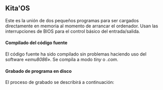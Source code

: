 Kita'OS
-------

Este es la unión de dos pequeños programas para ser cargados directamente en memoria al momento de arrancar el ordenador.
Usan las interrupciones de BIOS para el control básico del entrada/salida.

#### Compilado del código fuente
El código fuente ha sido compilado sin problemas haciendo uso del software *«emu8086»*. Se compila a modo *tiny* o *.com*.

#### Grabado de programa en disco
El proceso de grabado se describirá a continuación:
